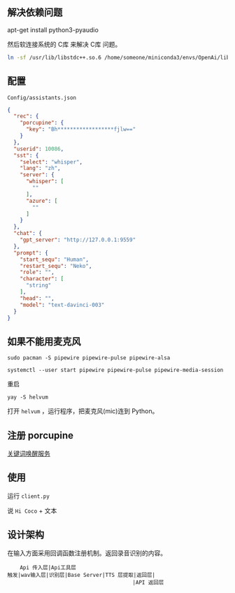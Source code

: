 ## 解决依赖问题

apt-get install python3-pyaudio

然后软连接系统的 C库 来解决 C库 问题。

```bash
ln -sf /usr/lib/libstdc++.so.6 /home/someone/miniconda3/envs/OpenAi/lib/libstdc++.so.6
```

## 配置

`Config/assistants.json`

```json
{
  "rec": {
    "porcupine": {
      "key": "Bh******************fjlw=="
    }
  },
  "userid": 10086,
  "sst": {
    "select": "whisper",
    "lang": "zh",
    "server": {
      "whisper": [
        ""
      ],
      "azure": [
        ""
      ]
    }
  },
  "chat": {
    "gpt_server": "http://127.0.0.1:9559"
  },
  "prompt": {
    "start_sequ": "Human",
    "restart_sequ": "Neko",
    "role": "",
    "character": [
      "string"
    ],
    "head": "",
    "model": "text-davinci-003"
  }
}

```

## 如果不能用麦克风

`sudo pacman -S pipewire pipewire-pulse pipewire-alsa`

`systemctl --user start pipewire pipewire-pulse pipewire-media-session`

重启

`yay -S helvum`

打开 `helvum` ，运行程序，把麦克风(mic)连到 Python。

## 注册 porcupine

[关键词唤醒服务](https://console.picovoice.ai/)

## 使用

运行 `client.py`

说 `Hi Coco` + 文本

## 设计架构

在输入方面采用回调函数注册机制。返回录音识别的内容。

```
    Api 传入层|Api工具层                     
触发|wav输入层|识别层|Base Server|TTS 层提取|返回层|
                                        |API 返回层

```